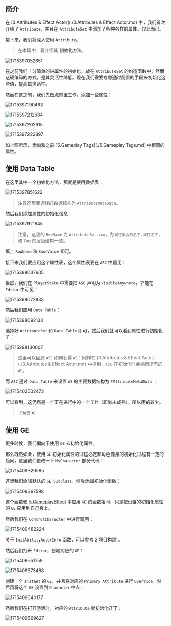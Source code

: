 ## 简介

在 [3.Attributes & Effect Actor](./3.Attributes & Effect Actor.md) 中，我们首次介绍了 `Attribute`，并且在 `AttributeSet` 中添加了各种各样的属性。仅此而已。

接下来，我们将深入使用 `Attribute`。

> 在本篇中，将介绍其 **初始化方法**。

![1715397052651](image/1715397052651.png)

在之前我们十分简单的讲属性的初始化，放在 `AttributeSet` 的构造函数中，然而这硬编码的方式，是其灵活性降低。现在我们需要考虑通过配置的手段来初始化这些值，提高其灵活性。

然而在这之前，我们先做点前置工作，添加一些属性：

![1715397190463](image/1715397190463.png)

![1715397212684](image/1715397212684.png)

![1715397202615](image/1715397202615.png)

![1715397222897](image/1715397222897.png)

如上图所示，添加和之前 [6.Gameplay Tags](./6.Gameplay Tags.md) 中相同的属性。

## 使用 Data Table

在这里其中一个初始化方法，那就是使用数据表：

![1715397851622](image/1715397851622.png)

> 注意这里要选择的数据结构为 `AttributeMetaData`。

然后我们添加属性的初始化信息：

![1715397921845](image/1715397921845.png)

> 注意，这里的 `RowName` 为 `AttributeSet.xxx`，为`属性集合的名字.属性名字`，和 `Tag` 的层级结构一致。

填上 `RowName` 和 `BaseValue` 即可。

接下来我们要应用这个属性表，这个属性表要在 `ASC` 中启用：

![1715398037605](image/1715398037605.png)

当然，我们在 `PlayerState` 中需要把 `ASC` 声明为 `VisibleAnywhere`，才能在 `Editor` 中可见：

![1715398072833](image/1715398072833.png)

然后我们应用 `Data Table`：

![1715398092130](image/1715398092130.png)

选择好 `AttributeSet` 和 `Data Table` 即可，然后我们就可以看到属性进行初始化了：

![1715398130007](image/1715398130007.png)

> 这里可以回顾 `ASC` 如何获得 `AS`：同样在 [3.Attributes & Effect Actor](./3.Attributes & Effect Actor.md) 中提到，`ASC` 在初始化时会遍历所有的 `AS`。

而 `ASC` 通过 `Data Table` 来设置 `AS` 的主要数据结构为 `FAttributeMetaData` ：

![1715402502473](image/1715402502473.png)

可以看到，这仍然是一个正在进行中的一个工作（即尚未成熟）。所以用的较少。

> 了解即可

## 使用 GE

更多时候，我们偏向于使用 `GE` 去初始化属性。

那么既然如此，使用 `GE` 初始化属性的过程必定和角色自身的初始化过程有一定的趋同，这里我们更改一下 `MyCharacter` 部分代码：

![1715409320595](image/1715409320595.png)

这里我们添加默认的 `GE SubClass`，然后添加初始化函数：

![1715409367598](image/1715409367598.png)

这个函数和 [5.GameplayEffect](./5.GameplayEffect.md) 中应用 `GE` 的函数相同，只是把设置的初始化属性的 `GE` 应用到自己身上。

然后我们在 `ControlCharacter` 中进行调用：

![1715409482224](image/1715409482224.png)

关于 `InitAbilityActorInfo` 函数，可以参考 [2.项目构建](./2.项目构建.md) 。

然后我们打开 `Editor`，创建对应的 `GE`：

![1715409551759](image/1715409551759.png)

![1715409573468](image/1715409573468.png)

创建一个 `Instant` 的 `GE`，并且将对应的 `Primary Attribute` 进行 `Override`。然后再将这个 `GE` 设置到 `Character` 中去：

![1715409640177](image/1715409640177.png)

然后我们在打开游戏时，对应的 `Attribute` 就初始化好了：

![1715409669627](image/1715409669627.png)

